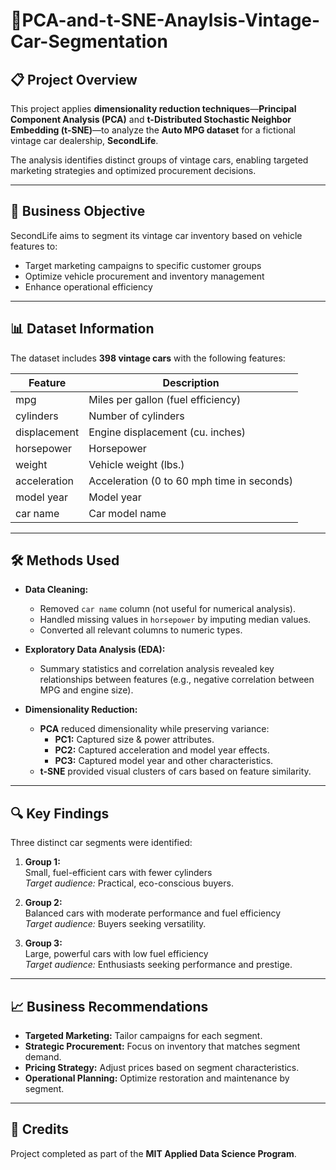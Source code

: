 # 🚗PCA-and-t-SNE-Anaylsis-Vintage-Car-Segmentation

## 📋 Project Overview
This project applies **dimensionality reduction techniques**—**Principal Component Analysis (PCA)** and **t-Distributed Stochastic Neighbor Embedding (t-SNE)**—to analyze the **Auto MPG dataset** for a fictional vintage car dealership, **SecondLife**.

The analysis identifies distinct groups of vintage cars, enabling targeted marketing strategies and optimized procurement decisions.

---

## 🎯 Business Objective
SecondLife aims to segment its vintage car inventory based on vehicle features to:
- Target marketing campaigns to specific customer groups
- Optimize vehicle procurement and inventory management
- Enhance operational efficiency

---

## 📊 Dataset Information
The dataset includes **398 vintage cars** with the following features:

| Feature       | Description                                           |
|---------------|-------------------------------------------------------|
| mpg           | Miles per gallon (fuel efficiency)                    |
| cylinders     | Number of cylinders                                   |
| displacement  | Engine displacement (cu. inches)                      |
| horsepower    | Horsepower                                            |
| weight        | Vehicle weight (lbs.)                                 |
| acceleration  | Acceleration (0 to 60 mph time in seconds)            |
| model year    | Model year                                            |
| car name      | Car model name                                        |

---

## 🛠️ Methods Used
- **Data Cleaning:**  
  - Removed `car name` column (not useful for numerical analysis).
  - Handled missing values in `horsepower` by imputing median values.
  - Converted all relevant columns to numeric types.

- **Exploratory Data Analysis (EDA):**  
  - Summary statistics and correlation analysis revealed key relationships between features (e.g., negative correlation between MPG and engine size).

- **Dimensionality Reduction:**  
  - **PCA** reduced dimensionality while preserving variance:
    - **PC1:** Captured size & power attributes.
    - **PC2:** Captured acceleration and model year effects.
    - **PC3:** Captured model year and other characteristics.
  - **t-SNE** provided visual clusters of cars based on feature similarity.

---

## 🔍 Key Findings
Three distinct car segments were identified:

1. **Group 1:**  
   Small, fuel-efficient cars with fewer cylinders  
   *Target audience:* Practical, eco-conscious buyers.

2. **Group 2:**  
   Balanced cars with moderate performance and fuel efficiency  
   *Target audience:* Buyers seeking versatility.

3. **Group 3:**  
   Large, powerful cars with low fuel efficiency  
   *Target audience:* Enthusiasts seeking performance and prestige.

---

## 📈 Business Recommendations
- **Targeted Marketing:** Tailor campaigns for each segment.
- **Strategic Procurement:** Focus on inventory that matches segment demand.
- **Pricing Strategy:** Adjust prices based on segment characteristics.
- **Operational Planning:** Optimize restoration and maintenance by segment.

---
## 📑 Credits
Project completed as part of the **MIT Applied Data Science Program**.


